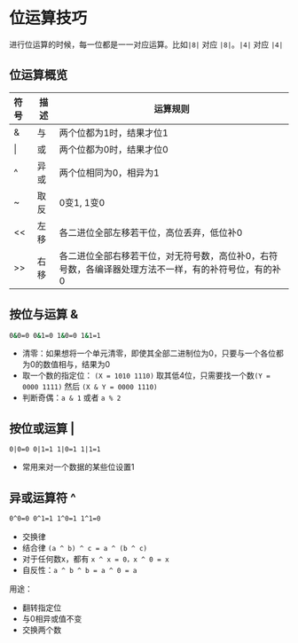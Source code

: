 # 位运算技巧

进行位运算的时候，每一位都是一一对应运算。比如`|8|` 对应 `|8|`。`|4|` 对应 `|4|`

## 位运算概览

| 符号 | 描述 | 运算规则                                                     |
| :--- | ---- | ------------------------------------------------------------ |
| &    | 与   | 两个位都为1时，结果才位1                                     |
| \|   | 或   | 两个位都为0时，结果才位0                                     |
| ^    | 异或 | 两个位相同为0，相异为1                                       |
| ~    | 取反 | 0变1, 1变0                                                   |
| <<   | 左移 | 各二进位全部左移若干位，高位丢弃，低位补0                    |
| >>   | 右移 | 各二进位全部右移若干位，对无符号数，高位补0，右符号数，各编译器处理方法不一样，有的补符号位，有的补0 |

## 按位与运算 &

```bash
0&0=0 0&1=0 1&0=0 1&1=1
```

- 清零：如果想将一个单元清零，即使其全部二进制位为0，只要与一个各位都为0的数值相与，结果为0
- 取一个数的指定位： `(X = 1010 1110)` 取其低4位，只需要找一个数`(Y = 0000 1111)` 然后 `(X & Y = 0000 1110)`
- 判断奇偶：`a & 1` 或者 `a % 2`

## 按位或运算 |

`0|0=0 0|1=1 1|0=1 1|1=1`

- 常用来对一个数据的某些位设置1

## 异或运算符 ^

```bash
0^0=0 0^1=1 1^0=1 1^1=0
```

- 交换律
- 结合律 `(a ^ b) ^ c = a ^ (b ^ c)`
- 对于任何数x，都有 `x ^ x = 0，x ^ 0 = x`
- 自反性：`a ^ b ^ b = a ^ 0 = a`

用途：

- 翻转指定位
- 与0相异或值不变
- 交换两个数

